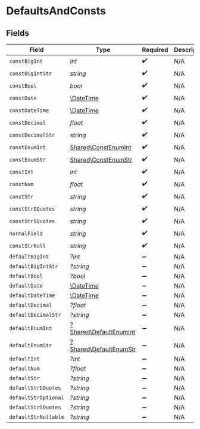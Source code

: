 # DefaultsAndConsts


## Fields

| Field                                                           | Type                                                            | Required                                                        | Description                                                     | Example                                                         |
| --------------------------------------------------------------- | --------------------------------------------------------------- | --------------------------------------------------------------- | --------------------------------------------------------------- | --------------------------------------------------------------- |
| `constBigInt`                                                   | *int*                                                           | :heavy_check_mark:                                              | N/A                                                             |                                                                 |
| `constBigIntStr`                                                | *string*                                                        | :heavy_check_mark:                                              | N/A                                                             |                                                                 |
| `constBool`                                                     | *bool*                                                          | :heavy_check_mark:                                              | N/A                                                             |                                                                 |
| `constDate`                                                     | [\DateTime](https://www.php.net/manual/en/class.datetime.php)   | :heavy_check_mark:                                              | N/A                                                             |                                                                 |
| `constDateTime`                                                 | [\DateTime](https://www.php.net/manual/en/class.datetime.php)   | :heavy_check_mark:                                              | N/A                                                             |                                                                 |
| `constDecimal`                                                  | *float*                                                         | :heavy_check_mark:                                              | N/A                                                             |                                                                 |
| `constDecimalStr`                                               | *string*                                                        | :heavy_check_mark:                                              | N/A                                                             |                                                                 |
| `constEnumInt`                                                  | [Shared\ConstEnumInt](../../Models/Shared/ConstEnumInt.md)      | :heavy_check_mark:                                              | N/A                                                             |                                                                 |
| `constEnumStr`                                                  | [Shared\ConstEnumStr](../../Models/Shared/ConstEnumStr.md)      | :heavy_check_mark:                                              | N/A                                                             |                                                                 |
| `constInt`                                                      | *int*                                                           | :heavy_check_mark:                                              | N/A                                                             |                                                                 |
| `constNum`                                                      | *float*                                                         | :heavy_check_mark:                                              | N/A                                                             |                                                                 |
| `constStr`                                                      | *string*                                                        | :heavy_check_mark:                                              | N/A                                                             |                                                                 |
| `constStrDQuotes`                                               | *string*                                                        | :heavy_check_mark:                                              | N/A                                                             |                                                                 |
| `constStrSQuotes`                                               | *string*                                                        | :heavy_check_mark:                                              | N/A                                                             |                                                                 |
| `normalField`                                                   | *string*                                                        | :heavy_check_mark:                                              | N/A                                                             | test                                                            |
| `constStrNull`                                                  | *string*                                                        | :heavy_check_mark:                                              | N/A                                                             |                                                                 |
| `defaultBigInt`                                                 | *?int*                                                          | :heavy_minus_sign:                                              | N/A                                                             |                                                                 |
| `defaultBigIntStr`                                              | *?string*                                                       | :heavy_minus_sign:                                              | N/A                                                             |                                                                 |
| `defaultBool`                                                   | *?bool*                                                         | :heavy_minus_sign:                                              | N/A                                                             |                                                                 |
| `defaultDate`                                                   | [\DateTime](https://www.php.net/manual/en/class.datetime.php)   | :heavy_minus_sign:                                              | N/A                                                             |                                                                 |
| `defaultDateTime`                                               | [\DateTime](https://www.php.net/manual/en/class.datetime.php)   | :heavy_minus_sign:                                              | N/A                                                             |                                                                 |
| `defaultDecimal`                                                | *?float*                                                        | :heavy_minus_sign:                                              | N/A                                                             |                                                                 |
| `defaultDecimalStr`                                             | *?string*                                                       | :heavy_minus_sign:                                              | N/A                                                             |                                                                 |
| `defaultEnumInt`                                                | [?Shared\DefaultEnumInt](../../Models/Shared/DefaultEnumInt.md) | :heavy_minus_sign:                                              | N/A                                                             |                                                                 |
| `defaultEnumStr`                                                | [?Shared\DefaultEnumStr](../../Models/Shared/DefaultEnumStr.md) | :heavy_minus_sign:                                              | N/A                                                             |                                                                 |
| `defaultInt`                                                    | *?int*                                                          | :heavy_minus_sign:                                              | N/A                                                             |                                                                 |
| `defaultNum`                                                    | *?float*                                                        | :heavy_minus_sign:                                              | N/A                                                             |                                                                 |
| `defaultStr`                                                    | *?string*                                                       | :heavy_minus_sign:                                              | N/A                                                             |                                                                 |
| `defaultStrDQuotes`                                             | *?string*                                                       | :heavy_minus_sign:                                              | N/A                                                             |                                                                 |
| `defaultStrOptional`                                            | *?string*                                                       | :heavy_minus_sign:                                              | N/A                                                             |                                                                 |
| `defaultStrSQuotes`                                             | *?string*                                                       | :heavy_minus_sign:                                              | N/A                                                             |                                                                 |
| `defaultStrNullable`                                            | *?string*                                                       | :heavy_minus_sign:                                              | N/A                                                             |                                                                 |